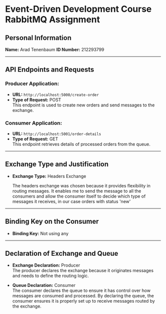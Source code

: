 # Event-Driven Development Course RabbitMQ Assignment

## Personal Information

**Name:** Arad Tenenbaum
**ID Number:** 212293799

---

## API Endpoints and Requests

### Producer Application:

- **URL:** `http://localhost:5000/create-order`
- **Type of Request:** POST  
  This endpoint is used to create new orders and send messages to the exchange.

### Consumer Application:

- **URL:** `http://localhost:5001/order-details`
- **Type of Request:** GET  
  This endpoint retrieves details of processed orders from the queue.

---

## Exchange Type and Justification

- **Exchange Type:** Headers Exchange

  The headers exchange was chosen because it provides flexibility in routing messages. It enables me to send the message to all the consumers and allow the consumer itself to decide which type of messages it receives, in our case orders with status 'new'

---

## Binding Key on the Consumer

- **Binding Key:** Not using any

---

## Declaration of Exchange and Queue

- **Exchange Declaration:** Producer  
  The producer declares the exchange because it originates messages and needs to define the routing logic.

- **Queue Declaration:** Consumer  
  The consumer declares the queue to ensure it has control over how messages are consumed and processed. By declaring the queue, the consumer ensures it is properly set up to receive messages routed by the exchange.
